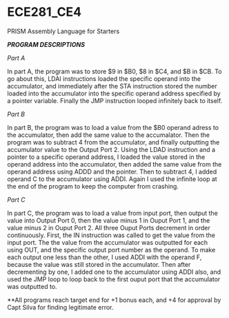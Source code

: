 ECE281_CE4
==========

PRISM Assembly Language for Starters

__*PROGRAM DESCRIPTIONS*__


_Part A_

In part A, the program was to store $9 in $B0, $8 in $C4, and $B in $CB. To go about this, LDAI instructions loaded the specific operand into the accumulator, and immediately after the STA instruction stored the number loaded into the accumulator into the specific operand address specified by a pointer variable. Finally the JMP instruction looped infinitely back to itself.


_Part B_

In part B, the program was to load a value from the $B0 operand adress to the accumulator, then add the same value to the accumalator. Then the program was to subtract 4 from the accumulator, and finally outputting the accumulator value to the Output Port 2. Using the LDAD instruction and a pointer to a specific operand address, I loaded the value stored in the operand address into the accumulator, then added the same value from the operand address using ADDD and the pointer. Then to subtract 4, I added operand C to the accumulator using ADDI. Again I used the infinite loop at the end of the program to keep the computer from crashing.


_Part C_

In part C, the program was to load a value from input port, then output the value into Output Port 0, then the value minus 1 in Ouput Port 1, and the value minus 2 in Ouput Port 2. All three Ouput Ports decrement in order continuously. First, the IN instruction was called to get the value from the input port. The the value from the accumulator was outputted for each using OUT, and the specific output port number as the operand. To make each output one less than the other, I used ADDI with the operand F, because the value was still stored in the accumulator. Then after decrementing by one, I added one to the accumulator using ADDI also, and used the JMP loop to loop back to the first ouput port that the accumulator was outputted to.


**All programs reach target end for +1 bonus each, and +4 for approval by Capt Silva for finding legitimate error.
